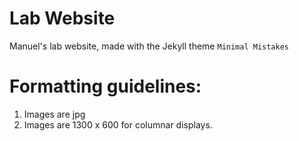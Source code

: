 # Lab Website
Manuel's lab website, made with the Jekyll theme `Minimal Mistakes` 


# Formatting guidelines:
1. Images are jpg
1. Images are 1300 x 600 for columnar displays.